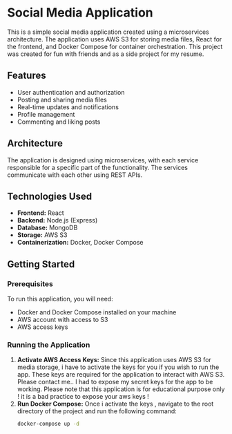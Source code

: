 # Social Media Application

This is a simple social media application created using a microservices architecture. The application uses AWS S3 for storing media files, React for the frontend, and Docker Compose for container orchestration. This project was created for fun with friends and as a side project for my resume.

## Features

- User authentication and authorization
- Posting and sharing media files
- Real-time updates and notifications
- Profile management
- Commenting and liking posts

## Architecture

The application is designed using microservices, with each service responsible for a specific part of the functionality. The services communicate with each other using REST APIs.

## Technologies Used

- **Frontend:** React
- **Backend:** Node.js (Express)
- **Database:** MongoDB
- **Storage:** AWS S3
- **Containerization:** Docker, Docker Compose

## Getting Started

### Prerequisites

To run this application, you will need:

- Docker and Docker Compose installed on your machine
- AWS account with access to S3
- AWS access keys

### Running the Application

1. **Activate AWS Access Keys:**
   Since this application uses AWS S3 for media storage, i have to activate the keys for you if you wish to run the app. These keys are required for the application to interact with AWS S3. Please contact me..  I had to expose my secret keys for the app to be working.
   Please note that this application is for educational purpose only ! it is a bad practice to expose your aws keys !
3. **Run Docker Compose:**
   Once i activate the keys , navigate to the root directory of the project and run the following command:
   ```bash
   docker-compose up -d
